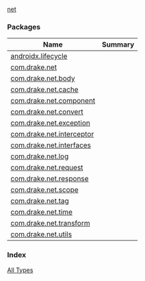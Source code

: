 [net](./index.md)

### Packages

| Name | Summary |
|---|---|
| [androidx.lifecycle](androidx.lifecycle/index.md) |  |
| [com.drake.net](com.drake.net/index.md) |  |
| [com.drake.net.body](com.drake.net.body/index.md) |  |
| [com.drake.net.cache](com.drake.net.cache/index.md) |  |
| [com.drake.net.component](com.drake.net.component/index.md) |  |
| [com.drake.net.convert](com.drake.net.convert/index.md) |  |
| [com.drake.net.exception](com.drake.net.exception/index.md) |  |
| [com.drake.net.interceptor](com.drake.net.interceptor/index.md) |  |
| [com.drake.net.interfaces](com.drake.net.interfaces/index.md) |  |
| [com.drake.net.log](com.drake.net.log/index.md) |  |
| [com.drake.net.request](com.drake.net.request/index.md) |  |
| [com.drake.net.response](com.drake.net.response/index.md) |  |
| [com.drake.net.scope](com.drake.net.scope/index.md) |  |
| [com.drake.net.tag](com.drake.net.tag/index.md) |  |
| [com.drake.net.time](com.drake.net.time/index.md) |  |
| [com.drake.net.transform](com.drake.net.transform/index.md) |  |
| [com.drake.net.utils](com.drake.net.utils/index.md) |  |

### Index

[All Types](alltypes/index.md)